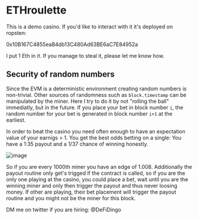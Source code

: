 # ETHroulette

This is a demo casino. If you'd like to interact with it it's deployed on ropsten: 

0x10B167C4855eaB4db13C480Ad63BE6aC7E84952a

I put 1 Eth in it. If you manage to steal it, please let me know how.

## Security of random numbers

Since the EVM is a deterministic environment creating random numbers is non-trivial. Other sources of randomness such as `block.timestamp` can be manipulated by the miner. Here I try to do it by not "rolling the ball" immediatly, but in the future. If you place your bet in block number `i`, the random number for your bet is generated in block number `i+1` at the earliest.

In order to beat the casino you need often enough to have an expectation value of your earnigs > 1. You get the best odds betting on a single:
You have a 1:35 payout and a 1/37 chance of winning honestly.

![image](https://user-images.githubusercontent.com/6518935/152679684-c7ddb1ab-988c-4656-bc9f-5dfabea3fed8.png)

So if you are every 1000th miner you have an edge of 1.008. Additionally the payout routine only get's trigged if the contract is called, so if you are the only one playing at the casino, you could place a bet, wait until you are the winning miner and only then trigger the payout and thus never loosing money. If other are playing, their bet placement will trigger the payout routine and you might not be the miner for this block.


DM me on twitter if you are hiring: @DeFiDingo
